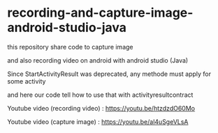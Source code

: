 # recording-and-capture-image-android-studio-java
this repository share code to capture image

and also recording video on android with android studio (Java)

Since StartActivityResult was deprecated, any methode must apply for some activity

and here our code tell how to use that with activityresultcontract

Youtube video (recording video) : https://youtu.be/htzdzdO60Mo

Youtube video (capture image)   : https://youtu.be/al4uSgeVLsA
